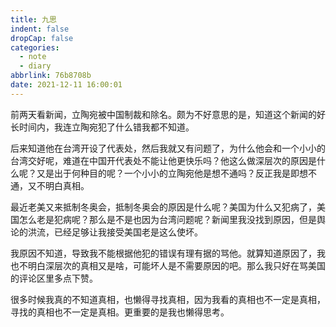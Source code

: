 ```yaml
---
title: 九思
indent: false
dropCap: false
categories:
  - note
  - diary
abbrlink: 76b8708b
date: 2021-12-11 16:00:01
---
```


前两天看新闻，立陶宛被中国制裁和除名。颇为不好意思的是，知道这个新闻的好长时间内，我连立陶宛犯了什么错我都不知道。

后来知道他在台湾开设了代表处，然后我就又有问题了，为什么他会和一个小小的台湾交好呢，难道在中国开代表处不能让他更快乐吗？他这么做深层次的原因是什么呢？又是出于何种目的呢？一个小小的立陶宛他是想不通吗？反正我是即想不通，又不明白真相。

最近老美又来抵制冬奥会，抵制冬奥会的原因是什么呢？美国为什么又犯病了，美国怎么老是犯病呢？那么是不是也因为台湾问题呢？新闻里我没找到原因，但是舆论的洪流，已经足够让我接受美国老是这么使坏。

我原因不知道，导致我不能根据他犯的错误有理有据的骂他。就算知道原因了，我也不明白深层次的真相又是啥，可能坏人是不需要原因的吧。那么我只好在骂美国的评论区里多点下赞。

很多时候我真的不知道真相，也懒得寻找真相，因为我看的真相也不一定是真相，寻找的真相也不一定是真相。更重要的是我也懒得思考。
